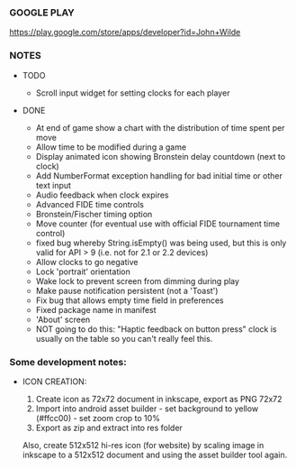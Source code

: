 ### GOOGLE PLAY

<https://play.google.com/store/apps/developer?id=John+Wilde>

### NOTES

- TODO
	* Scroll input widget for setting clocks
	  for each player

- DONE
	* At end of game show a chart with the distribution of time spent per move
	* Allow time to be modified during a game
    * Display animated icon showing Bronstein delay countdown (next to clock)
    * Add NumberFormat exception handling for bad initial time or other text input
	* Audio feedback when clock expires
	* Advanced FIDE time controls
	* Bronstein/Fischer timing option
	* Move counter (for eventual use with official FIDE tournament time control)
	* fixed bug whereby String.isEmpty() was being used, but
	  this is only valid for API > 9 (i.e. not for 2.1 or 2.2 devices)
	* Allow clocks to go negative
	* Lock 'portrait' orientation
	* Wake lock to prevent screen from dimming during play
	* Make pause notification persistent (not a 'Toast')
	* Fix bug that allows empty time field in preferences
	* Fixed package name in manifest
	* 'About' screen
	* NOT going to do this: "Haptic feedback on button press" clock is usually on the 
	  table so you can't really feel this.


### Some development notes:

- ICON CREATION:
    1. Create icon as 72x72 document in inkscape, export as PNG 72x72
    2. Import into android asset builder
      - set background to yellow (#ffcc00)
      - set zoom crop to 10%
    3. Export as zip and extract into res folder

    Also, create 512x512 hi-res icon (for website) by scaling image in inkscape 
    to a 512x512 document and using the asset builder tool again.
